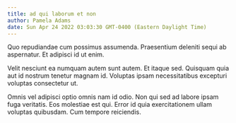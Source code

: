 ```yaml
---
title: ad qui laborum et non
author: Pamela Adams
date: Sun Apr 24 2022 03:03:30 GMT-0400 (Eastern Daylight Time)
---
```

Quo repudiandae cum possimus assumenda. Praesentium deleniti sequi ab aspernatur. Et adipisci id ut enim.

 Velit nesciunt ea numquam autem sunt autem. Et itaque sed. Quisquam quia aut id nostrum tenetur magnam id. Voluptas ipsam necessitatibus excepturi voluptas consectetur ut.

 Omnis vel adipisci optio omnis nam id odio. Non qui sed ad labore ipsam fuga veritatis. Eos molestiae est qui. Error id quia exercitationem ullam voluptas quibusdam. Cum tempore reiciendis.